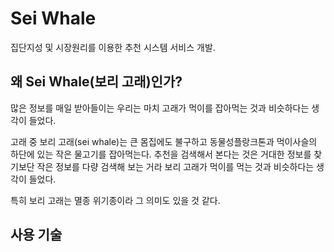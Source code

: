 # Sei Whale
집단지성 및 시장원리를 이용한 추천 시스템 서비스 개발.

## **왜 Sei Whale(보리 고래)인가?**
많은 정보를 매일 받아들이는 우리는 마치 고래가 먹이를 잡아먹는 것과 비슷하다는 생각이 들었다.

고래 중 보리 고래(sei whale)는 큰 몸집에도 불구하고 동물성플랑크톤과 먹이사슬의 하단에 있는 작은 물고기를 잡아먹는다. 추천을 검색해서 본다는 것은 거대한 정보를 찾기보단 작은 정보를 다량 검색해 보는 거라  보리 고래가 먹이를 먹는 것과 비슷하다는 생각이 들었다.

특히 보리 고래는 멸종 위기종이라 그 의미도 있을 것 같다.

## **사용 기술**